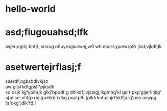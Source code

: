 # hello-world
# asd;fiugouahsd;lfk
asjer;ogrlij bhf;l
;oisrug o9uyrogiucwej;wfl wh
eoars;guewrp9r jisd;vjkdf;lk
# asetwertejrflasj;f
saerdf;ogbshdlvkjsz\
aw
gijsfkd\gpslf'pjksdh\
sd
 osjk'kjjfypihrjk glkj'bpodf
 g dhlkdf;lvjspigj;lkgmhg'kl
 gd
 f pkp'gijerlitjkg' a[pl
 se-oht[p ridjtpohkb \xlkg pojrtp9i \[plkfrkohpiojrfbkl\l;ckj'pso
 aswpg
 [s[okg';dlk'fd;l
